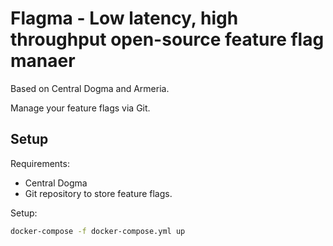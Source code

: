 # Flagma - Low latency, high throughput open-source feature flag manaer

Based on Central Dogma and Armeria.

Manage your feature flags via Git.

## Setup

Requirements:

- Central Dogma
- Git repository to store feature flags.

Setup:

```bash
docker-compose -f docker-compose.yml up
```
